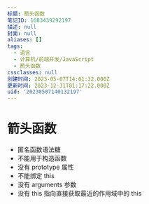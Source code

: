 ```yaml
---
标题: 箭头函数
笔记ID: 1683439292197
描述: null
封面: null
aliases: []
tags:
  - 语言
  - 计算机/前端开发/JavaScript
  - 箭头函数
cssclasses: null
创建时间: 2023-05-07T14:01:32.000Z
更新时间: 2023-12-31T01:17:22.000Z
uid: '20230507140132197'
---
```


# 箭头函数

- 匿名函数语法糖
- 不能用于构造函数
- 没有 prototype 属性
- 不能绑定 this
- 没有 arguments 参数
- 没有 this 指向直接获取最近的作用域中的 this
